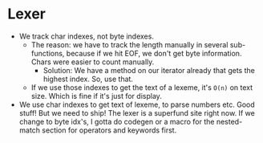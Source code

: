 # Lexer
- We track char indexes, not byte indexes.
	- The reason: we have to track the length manually in several sub-functions, because if we hit EOF, we don't get byte information. Chars were easier to count manually.
		- Solution: We have a method on our iterator already that gets the highest index. So, use that.
	- If we use those indexes to get the text of a lexeme, it's `O(n)` on text size.
	  Which is fine if it's just for display.
- We use char indexes to get text of lexeme, to parse numbers etc.
Good stuff! But we need to ship!
The lexer is a superfund site right now. If we change to byte idx's, I gotta do codegen or a macro for the nested-match section for operators and keywords first.